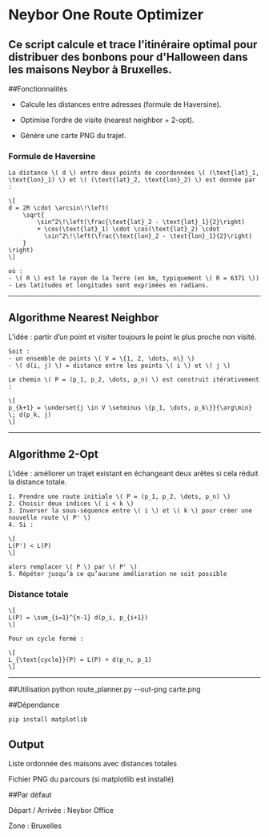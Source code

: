 # Neybor One Route Optimizer

Ce script calcule et trace l’itinéraire optimal pour distribuer des bonbons pour d'Halloween dans les maisons Neybor à Bruxelles.
---
##Fonctionnalités

- Calcule les distances entre adresses (formule de Haversine).

- Optimise l’ordre de visite (nearest neighbor + 2-opt).

- Génère une carte PNG du trajet.

### Formule de Haversine
```
La distance \( d \) entre deux points de coordonnées \( (\text{lat}_1, \text{lon}_1) \) et \( (\text{lat}_2, \text{lon}_2) \) est donnée par :

\[
d = 2R \cdot \arcsin\!\left(
    \sqrt{
        \sin^2\!\left(\frac{\text{lat}_2 - \text{lat}_1}{2}\right)
        + \cos(\text{lat}_1) \cdot \cos(\text{lat}_2) \cdot
          \sin^2\!\left(\frac{\text{lon}_2 - \text{lon}_1}{2}\right)
    }
\right)
\]

où :
- \( R \) est le rayon de la Terre (en km, typiquement \( R = 6371 \))
- Les latitudes et longitudes sont exprimées en radians.
```

---

## Algorithme Nearest Neighbor

L’idée : partir d’un point et visiter toujours le point le plus proche non visité.
```
Soit :
- un ensemble de points \( V = \{1, 2, \dots, n\} \)
- \( d(i, j) \) = distance entre les points \( i \) et \( j \)

Le chemin \( P = (p_1, p_2, \dots, p_n) \) est construit itérativement :

\[
p_{k+1} = \underset{j \in V \setminus \{p_1, \dots, p_k\}}{\arg\min} \; d(p_k, j)
\]
```
---

## Algorithme 2-Opt

L’idée : améliorer un trajet existant en échangeant deux arêtes si cela réduit la distance totale.
```
1. Prendre une route initiale \( P = (p_1, p_2, \dots, p_n) \)  
2. Choisir deux indices \( i < k \)  
3. Inverser la sous-séquence entre \( i \) et \( k \) pour créer une nouvelle route \( P' \)  
4. Si :

\[
L(P') < L(P)
\]

alors remplacer \( P \) par \( P' \)  
5. Répéter jusqu’à ce qu’aucune amélioration ne soit possible  
```
### Distance totale
```
\[
L(P) = \sum_{i=1}^{n-1} d(p_i, p_{i+1})
\]

Pour un cycle fermé :

\[
L_{\text{cycle}}(P) = L(P) + d(p_n, p_1)
\]
```
---
##Utilisation
python route_planner.py --out-png carte.png

##Dépendance
```
pip install matplotlib
```
## Output

Liste ordonnée des maisons avec distances totales

Fichier PNG du parcours (si matplotlib est installé)

##Par défaut

Départ / Arrivée : Neybor Office

Zone : Bruxelles
